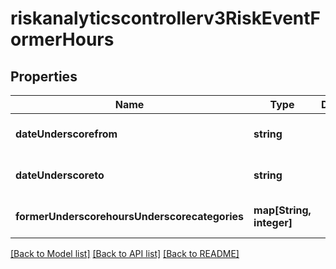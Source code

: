 # riskanalyticscontrollerv3RiskEventFormerHours

## Properties
Name | Type | Description | Notes
------------ | ------------- | ------------- | -------------
**dateUnderscorefrom** | **string** |  | [optional] [default to null]
**dateUnderscoreto** | **string** |  | [optional] [default to null]
**formerUnderscorehoursUnderscorecategories** | **map[String, integer]** |  | [optional] [default to null]

[[Back to Model list]](../README.md#documentation-for-models) [[Back to API list]](../README.md#documentation-for-api-endpoints) [[Back to README]](../README.md)


